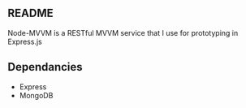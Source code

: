 README
------

Node-MVVM is a RESTful MVVM service that I use for prototyping in Express.js

Dependancies
------

* Express
* MongoDB